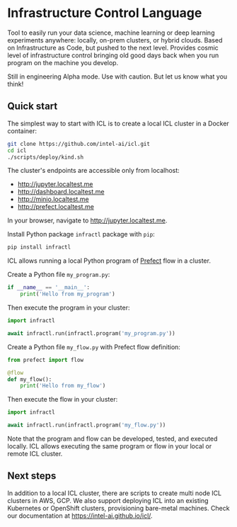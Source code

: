 # Infrastructure Control Language

Tool to easily run your data science, machine learning or deep learning experiments anywhere: locally, on-prem clusters, or hybrid clouds. 
Based on Infrastructure as Code, but pushed to the next level.
Provides cosmic level of infrastructure control bringing old good days back when you run program on the machine you develop.

Still in engineering Alpha mode. Use with caution. But let us know what you think!

## Quick start

The simplest way to start with ICL is to create a local ICL cluster in a Docker container:

```bash
git clone https://github.com/intel-ai/icl.git
cd icl
./scripts/deploy/kind.sh
```

The cluster's endpoints are accessible only from localhost:

* http://jupyter.localtest.me
* http://dashboard.localtest.me
* http://minio.localtest.me
* http://prefect.localtest.me

In your browser, navigate to http://jupyter.localtest.me.

Install Python package `infractl` package with `pip`:

```bash
pip install infractl
```

ICL allows running a local Python program of [Prefect](https://docs.prefect.io/) flow in a cluster.

Create a Python file `my_program.py`:

```python
if __name__ == '__main__':
    print('Hello from my_program')
```

Then execute the program in your cluster:

```python
import infractl

await infractl.run(infractl.program('my_program.py'))
```

Create a Python file `my_flow.py` with Prefect flow definition:

```python
from prefect import flow

@flow
def my_flow():
    print('Hello from my_flow')
```

Then execute the flow in your cluster:

```python
import infractl

await infractl.run(infractl.program('my_flow.py'))
```

Note that the program and flow can be developed, tested, and executed locally.
ICL allows executing the same program or flow in your local or remote ICL cluster.

## Next steps

In addition to a local ICL cluster, there are scripts to create multi node ICL clusters in AWS, GCP.
We also support deploying ICL into an existing Kubernetes or OpenShift clusters, provisioning bare-metal machines.
Check our documentation at https://intel-ai.github.io/icl/.